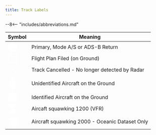 ```yaml
---
title: Track Labels
---
```


--8<-- "includes/abbreviations.md"

<style>

.td { padding: 10px; line-height: 40px;}

</style>

<table>
<thead>
  <tr>
    <th>Symbol</th>
    <th>Meaning</th>
  </tr>
</thead>
<tbody>
  <tr>
    <td><svg width="30" height="30" viewBox="0 0 50 50" fill="none" xmlns="http://www.w3.org/2000/svg">
<path d="M50 16.6667L41.6667 50H8.33333L0 16.6667L25 0L50 16.6667Z" fill="white"/>
</svg></td>
    <td>Primary, Mode A/S or ADS-B Return</td>
  </tr>
  <tr>
    <td><svg width="30" height="30" viewBox="0 0 50 50" fill="none" xmlns="http://www.w3.org/2000/svg">
<path d="M1.5 1.5H48.5V48.5H1.5V1.5Z" fill="none" stroke="white" stroke-width="3"/>
</svg>
</td>
    <td>Flight Plan Filed (on Ground)</td>
  </tr>
  <tr>
    <td><svg width="30" height="30" viewBox="0 0 54 54" fill="none" xmlns="http://www.w3.org/2000/svg">
<path d="M2.00001 2L52 51.505M52 2.49505L2 52" stroke="white" stroke-width="3"/>
</svg>
</td>
    <td>Track Cancelled - No longer detected by Radar</td>
  </tr>
  <tr>
    <td><svg width="30" height="45" viewBox="0 0 27 40" fill="none" xmlns="http://www.w3.org/2000/svg">
<path d="M13.3333 0L0 26.6667L13.3333 40L26.6667 26.6667L13.3333 0Z" fill="white"/>
</svg>
</td>
    <td>Unidentified Aircraft on the Ground</td>
  </tr>
  <tr>
    <td><svg width="30" height="30" viewBox="0 0 40 40" fill="none" xmlns="http://www.w3.org/2000/svg">
<circle cx="20" cy="20" r="20" fill="white"/>
</svg>
</td>
    <td>Identified Aircraft on the Ground</td>
  </tr>
  <tr>
    <td><svg width="30" height="30" viewBox="0 0 40 40" fill="none" xmlns="http://www.w3.org/2000/svg">
<path d="M16.6667 20L0 3.33333V0H40V3.33333L23.3333 20H16.6667L0 36.6667V40H40V36.6667L23.3333 20H16.6667Z" fill="white"/>
</svg>
</td>
    <td>Aircaft squawking 1200 (VFR)</td>
  </tr>
  
  <tr>
    <td><svg width="35.33" height="40" viewBox="0 0 40 46" fill="none" xmlns="http://www.w3.org/2000/svg">
<path d="M20 0L0 34.2857H40L20 0Z" fill="white"/>
<path d="M20 45.2857L40 11H0L20 45.2857Z" fill="white"/>
</svg>


</td>
    <td>Aircraft squawking 2000 - Oceanic Dataset Only</td>
  </tr>
</tbody>
</table>